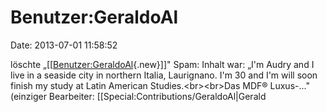Benutzer:GeraldoAl
==================

Date: 2013-07-01 11:58:52

löschte
„\[\[[Benutzer:GeraldoAl](http://www.yacy-websuche.de/wiki/index.php?title=Benutzer:GeraldoAl&action=edit&redlink=1 "Benutzer:GeraldoAl (Seite nicht vorhanden)"){.new}\]\]"
Spam: Inhalt war: „I\'m Audry and I live in a seaside city in northern
Italia, Laurignano. I\'m 30 and I\'m will soon finish my study at Latin
American Studies.\<br\>\<br\>﻿Das MDF® Luxus-..." (einziger Bearbeiter:
\[\[Special:Contributions/GeraldoAl\|Gerald

